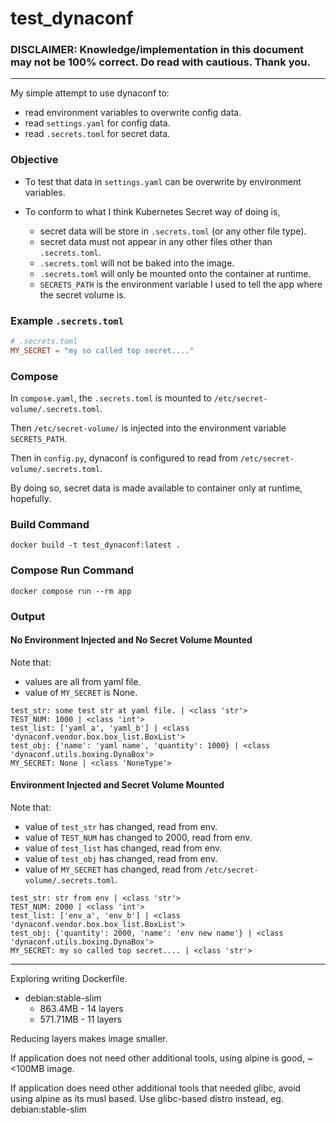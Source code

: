 # test_dynaconf

### DISCLAIMER: Knowledge/implementation in this document may not be 100% correct. Do read with cautious. Thank you.

---

My simple attempt to use dynaconf to:

- read environment variables to overwrite config data.
- read `settings.yaml` for config data.
- read `.secrets.toml` for secret data.

### Objective

- To test that data in `settings.yaml` can be overwrite by environment variables.

- To conform to what I think Kubernetes Secret way of doing is,
  - secret data will be store in `.secrets.toml` (or any other file type).
  - secret data must not appear in any other files other than `.secrets.toml`.
  - `.secrets.toml` will not be baked into the image.
  - `.secrets.toml` will only be mounted onto the container at runtime.
  - `SECRETS_PATH` is the environment variable I used to tell the app where the secret volume is.

### Example `.secrets.toml`

```toml
# .secrets.toml
MY_SECRET = "my so called top secret...."
```

### Compose

In `compose.yaml`, the `.secrets.toml` is mounted to `/etc/secret-volume/.secrets.toml`.

Then `/etc/secret-volume/` is injected into the environment variable `SECRETS_PATH`.

Then in `config.py`, dynaconf is configured to read from `/etc/secret-volume/.secrets.toml`.

By doing so, secret data is made available to container only at runtime, hopefully.

### Build Command

```
docker build -t test_dynaconf:latest .
```

### Compose Run Command

```
docker compose run --rm app
```

### Output

#### No Environment Injected and No Secret Volume Mounted

Note that:

- values are all from yaml file.
- value of `MY_SECRET` is None.

```
test_str: some test str at yaml file. | <class 'str'>
TEST_NUM: 1000 | <class 'int'>
test_list: ['yaml_a', 'yaml_b'] | <class 'dynaconf.vendor.box.box_list.BoxList'>
test_obj: {'name': 'yaml name', 'quantity': 1000} | <class 'dynaconf.utils.boxing.DynaBox'>
MY_SECRET: None | <class 'NoneType'>
```

#### Environment Injected and Secret Volume Mounted

Note that:

- value of `test_str` has changed, read from env.
- value of `TEST_NUM` has changed to 2000, read from env.
- value of `test_list` has changed, read from env.
- value of `test_obj` has changed, read from env.
- value of `MY_SECRET` has changed, read from `/etc/secret-volume/.secrets.toml`.

```
test_str: str from env | <class 'str'>
TEST_NUM: 2000 | <class 'int'>
test_list: ['env_a', 'env_b'] | <class 'dynaconf.vendor.box.box_list.BoxList'>
test_obj: {'quantity': 2000, 'name': 'env new name'} | <class 'dynaconf.utils.boxing.DynaBox'>
MY_SECRET: my so called top secret.... | <class 'str'>
```

---

Exploring writing Dockerfile.

- debian:stable-slim
  - 863.4MB - 14 layers
  - 571.71MB - 11 layers

Reducing layers makes image smaller.

If application does not need other additional tools, using alpine is good, ~<100MB image.

If application does need other additional tools that needed glibc, avoid using alpine as its musl based. Use glibc-based distro instead, eg. debian:stable-slim
